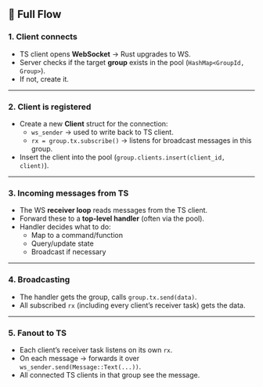 ## 🔹 Full Flow

### 1. Client connects
- TS client opens **WebSocket** → Rust upgrades to WS.
- Server checks if the target **group** exists in the pool (`HashMap<GroupId, Group>`).
- If not, create it.

---

### 2. Client is registered
- Create a new **Client** struct for the connection:
  - `ws_sender` → used to write back to TS client.
  - `rx = group.tx.subscribe()` → listens for broadcast messages in this group.
- Insert the client into the pool (`group.clients.insert(client_id, client)`).

---

### 3. Incoming messages from TS
- The WS **receiver loop** reads messages from the TS client.
- Forward these to a **top-level handler** (often via the pool).
- Handler decides what to do:
  - Map to a command/function
  - Query/update state
  - Broadcast if necessary

---

### 4. Broadcasting
- The handler gets the group, calls `group.tx.send(data)`.
- All subscribed `rx` (including every client’s receiver task) gets the data.

---

### 5. Fanout to TS
- Each client’s receiver task listens on its own `rx`.
- On each message → forwards it over `ws_sender.send(Message::Text(...))`.
- All connected TS clients in that group see the message.
